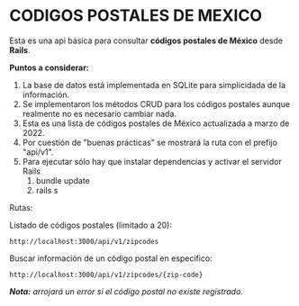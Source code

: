 # CODIGOS POSTALES DE MEXICO

Esta es una api básica para consultar **códigos postales de México** desde **Rails**.

**Puntos a considerar:**

1. La base de datos está implementada en SQLite para simplicidada de la información.
2. Se implementaron los métodos CRUD para los códigos postales aunque realmente no es necesario cambiar nada.
3. Esta es una lista de códigos postales de México actualizada a marzo de 2022.
4. Por cuestión de "buenas prácticas" se mostrará la ruta con el prefijo "api/v1".
5. Para ejecutar sólo hay que instalar dependencias y activar el servidor Rails
   1. bundle update
   2. rails s

Rutas:

Listado  de códigos postales (limitado a 20):

```
http://localhost:3000/api/v1/zipcodes
```

Buscar información de un código postal en específico:

```
http://localhost:3000/api/v1/zipcodes/{zip-code}
```

***Nota:** arrojará un error si el código postal no existe registrado.*
